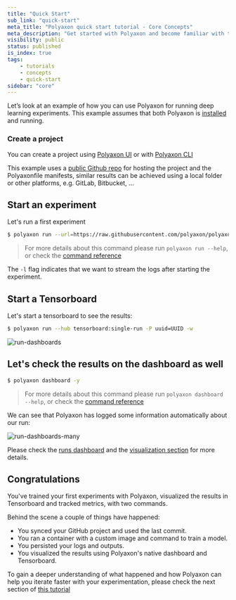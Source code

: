 ```yaml
---
title: "Quick Start"
sub_link: "quick-start"
meta_title: "Polyaxon quick start tutorial - Core Concepts"
meta_description: "Get started with Polyaxon and become familiar with the ecosystem of Polyaxon with a top-level overview and useful links to get you started."
visibility: public
status: published
is_index: true
tags:
    - tutorials
    - concepts
    - quick-start
sidebar: "core"
---
```


Let’s look at an example of how you can use Polyaxon for running deep learning experiments.
This example assumes that both Polyaxon is [installed](/docs/setup/) and running.

### Create a project 

You can create a project using [Polyaxon UI](/docs/management/ui/projects/) or with [Polyaxon CLI](/docs/core/cli/project/#project-create)

This example uses a [public Github repo](https://github.com/polyaxon/polyaxon-quick-start) 
for hosting the project and the Polyaxonfile manifests, similar results can be achieved using a local folder or other platforms, e.g. GitLab, Bitbucket, ...

## Start an experiment

Let's run a first experiment

```bash
$ polyaxon run --url=https://raw.githubusercontent.com/polyaxon/polyaxon-quick-start/master/experimentation/simple.yml -l
```

> For more details about this command please run `polyaxon run --help`, 
or check the [command reference](/docs/core/cli/run/)

The `-l` flag indicates that we want to stream the logs after starting the experiment.


## Start a Tensorboard 

Let's start a tensorboard to see the results:

```bash
$ polyaxon run --hub tensorboard:single-run -P uuid=UUID -w
```

![run-dashboards](../../../../content/images/dashboard/runs/dashboards-tensorboard.png)

## Let's check the results on the dashboard as well

```bash
$ polyaxon dashboard -y
```

> For more details about this command please run `polyaxon dashboard --help`, 
or check the [command reference](/docs/core/cli/dashboard/)

We can see that Polyaxon has logged some information automatically about our run:

 
![run-dashboards-many](../../../../content/images/dashboard/runs/dashboards-many.png)

Please check the [runs dashboard](/docs/management/runs-dashboard/) and the 
[visualization section](/docs/experimentation/visualizations/) for more details. 

## Congratulations 

You've trained your first experiments with Polyaxon, visualized the results in Tensorboard and tracked metrics, with two commands. 

Behind the scene a couple of things have happened:

 * You synced your GitHub project and used the last commit.
 * You ran a container with a custom image and command to train a model.
 * You persisted your logs and outputs.
 * You visualized the results using Polyaxon's native dashboard and Tensorboard.

To gain a deeper understanding of what happened and how Polyaxon can help you iterate faster with your experimentation,
please check the next section of [this tutorial](/docs/core/quick-start/components/)
